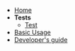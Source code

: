 * [Home](/)
* **Tests**
  * [Test](testpage.md)
* [Basic Usage](basic_usage.md)
* [Developer's guide](dev_guide.md)